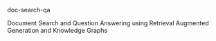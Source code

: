 doc-search-qa

Document Search and Question Answering using Retrieval Augmented Generation and Knowledge Graphs